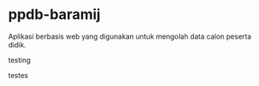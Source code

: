 # ppdb-baramij
Aplikasi berbasis web yang digunakan untuk mengolah data calon peserta didik.

testing

testes